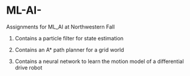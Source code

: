 # ML-AI-
Assignments for ML_AI at Northwestern Fall

1) Contains a particle filter for state estimation 

2) Contains an A* path planner for a grid world 

3) Contains a neural network to learn the motion model of a differential drive robot 
